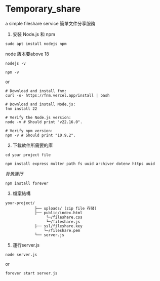 # Temporary_share
a simple fileshare service 簡單文件分享服務

1. 安裝 Node.js 和 npm
```shell
sudo apt install nodejs npm
```
node 版本要above 18
```shell
nodejs -v
```
```shell
npm -v
```
or 
```shell
# Download and install fnm:
curl -o- https://fnm.vercel.app/install | bash

# Download and install Node.js:
fnm install 22

# Verify the Node.js version:
node -v # Should print "v22.16.0".

# Verify npm version:
npm -v # Should print "10.9.2".
```
2. 下載軟件所需要的庫
 ```shell
cd your project file
```
```shell
npm install express multer path fs uuid archiver dotenv https uuid
```
*背景運行*
```shell
npm install forever
```

3. 檔案結構
```shell
your-project/
             ├── uploads/ (zip file 存储)
             ├── public/index.html
                  └─/fileshare.css
                  └─/fileshare.js
             ├── ssl/fileshare.key
                 └─/fileshare.pem
             └── server.js
```
5. 運行server.js
```shell
node server.js
```
or
```shell
forever start server.js
```
